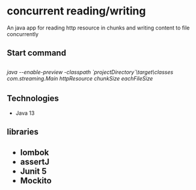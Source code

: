 # concurrent reading/writing

An java app for reading http resource in chunks and writing content to file concurrently

<h2>Start command<h2/>
<h6><p>java --enable-preview -classpath `projectDirectory`\target\classes com.streaming.Main httpResource chunkSize eachFileSize</p></h6>

<h2>Technologies</h2>
<ul>
  <li>Java 13</li>
</ul>
<h2>libraries<h2/>
 <ul>
  <li>lombok</li>
  <li>assertJ</li>
  <li>Junit 5</li>
  <li>Mockito</li>
 <ul/>
